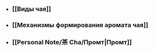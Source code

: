 - ### [[Виды чая]]
- ### [[Механизмы формирования аромата чая]]
- ### [[Personal Note/茶 Cha/Промт|Промт]]